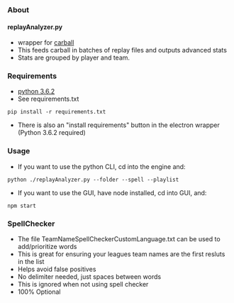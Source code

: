 
### About

#### replayAnalyzer.py 

+ wrapper for [carball](https://github.com/SaltieRL/carball) 
+ This feeds carball in batches of replay files and outputs advanced stats 
+ Stats are grouped by player and team. 

### Requirements

+ [python 3.6.2](https://www.python.org/downloads/release/python-362/)
+ See requirements.txt

`pip install -r requirements.txt`

+ There is also an "install requirements" button in the electron wrapper (Python 3.6.2 required)



### Usage
+ If you want to use the python CLI, cd into the engine and:

`python ./replayAnalyzer.py --folder --spell --playlist`

+ If you want to use the GUI, have node installed, cd into GUI, and:

`npm start`

### SpellChecker
+ The file TeamNameSpellCheckerCustomLanguage.txt can be used to add/prioritize words
+ This is great for ensuring your leagues team names are the first resluts in the list
+ Helps avoid false positives
+ No delimiter needed, just spaces between words
+ This is ignored when not using spell checker
+ 100% Optional
